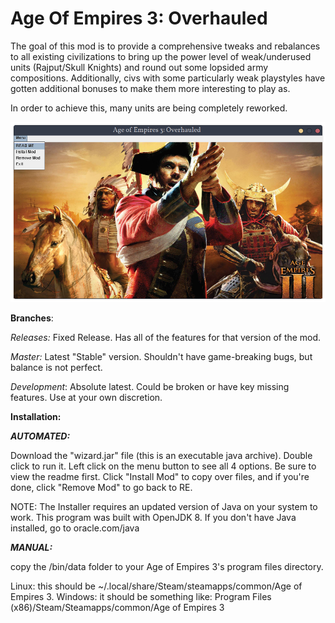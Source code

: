 # Age Of Empires 3: Overhauled

The goal of this mod is to provide a comprehensive tweaks and rebalances to all
existing civilizations to bring up the power level of weak/underused units
(Rajput/Skull Knights) and round out some lopsided army compositions.
Additionally, civs with some particularly weak playstyles have gotten 
additional bonuses to make them more interesting to play as. 

In order to achieve this, many units are being completely reworked. 

<img src="https://github.com/SquidTheSid/Age-Of-Empires-3-Rebalance-Mod/blob/master/Aoe3installer.png">

<b>Branches</b>:

<i>Releases:</i> Fixed Release. Has all of the features for that version of the mod.

<i>Master:</i> Latest "Stable" version. Shouldn't have game-breaking bugs, but balance is not perfect.

<i>Development</i>: Absolute latest. Could be broken or have key missing features. Use at your own discretion. 

<b>Installation:</b>

<b><i>AUTOMATED:</i></b> 

Download the "wizard.jar" file (this is an executable java archive).
Double click to run it. Left click on the menu button to see all 4 options. Be
sure to view the readme first. Click "Install Mod" to copy over files, and if
you're done, click "Remove Mod" to go back to RE.

NOTE: The Installer requires an updated version of Java on your system to work.
This program was built with OpenJDK 8. If you don't have Java installed, go to
oracle.com/java

<b><i>MANUAL:</i></b>

copy the /bin/data folder to your Age of Empires 3's program files directory.

Linux: this should be ~/.local/share/Steam/steamapps/common/Age of Empires
3. 
Windows: it should be something like: Program Files (x86)/Steam/Steamapps/common/Age of Empires 3



